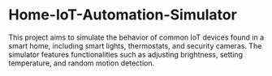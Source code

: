 # Home-IoT-Automation-Simulator
This project aims to simulate the behavior of common IoT devices found in a smart home, including smart lights, thermostats, and security cameras. The simulator features functionalities such as adjusting brightness, setting temperature, and random motion detection.
